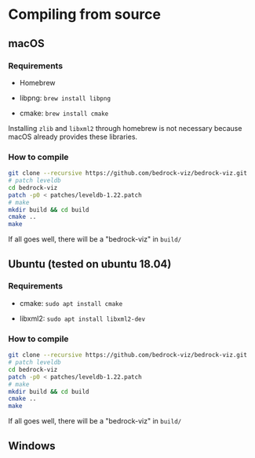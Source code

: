 # Compiling from source

## macOS

### Requirements

* Homebrew

* libpng: `brew install libpng`

* cmake: `brew install cmake`

Installing `zlib` and `libxml2` through homebrew is not necessary because macOS already provides these libraries.

### How to compile

```sh
git clone --recursive https://github.com/bedrock-viz/bedrock-viz.git
# patch leveldb
cd bedrock-viz
patch -p0 < patches/leveldb-1.22.patch
# make
mkdir build && cd build
cmake ..
make
```

If all goes well, there will be a "bedrock-viz" in `build/`

## Ubuntu (tested on ubuntu 18.04)

### Requirements

* cmake: `sudo apt install cmake`

* libxml2: `sudo apt install libxml2-dev`

### How to compile

```sh
git clone --recursive https://github.com/bedrock-viz/bedrock-viz.git
# patch leveldb
cd bedrock-viz
patch -p0 < patches/leveldb-1.22.patch
# make
mkdir build && cd build
cmake ..
make
```

If all goes well, there will be a "bedrock-viz" in `build/`

## Windows
